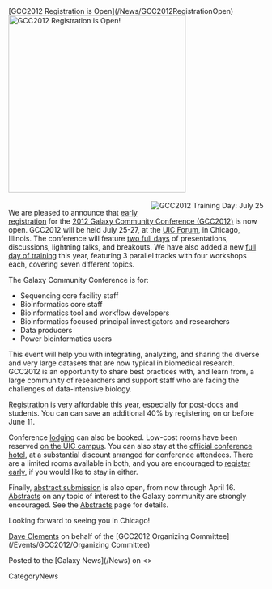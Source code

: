 <div class='newsItemHeader'>[GCC2012 Registration is Open](/News/GCC2012RegistrationOpen)</div>

<div class='right'><a href='/Events/GCC2012/Register/'><img src='/Events/GCC2012/GCC2012LogoWide400.png' alt='GCC2012 Registration is Open!' width="350" /></a><br /><br /><a href='/Events/GCC2012/TrainingDay/'><img src='/Events/GCC2012/GCC2012TrainingDayLogo.png' alt='GCC2012 Training Day: July 25' align="right" /></a></div>

We are pleased to announce that [early registration](/Events/GCC2012/Register) for the [2012 Galaxy Community Conference (GCC2012)](/Events/GCC2012) is now open.  GCC2012 will be held July 25-27, at the [UIC Forum](http://www.uic.edu/depts/uicforum/), in Chicago, Illinois.  The conference will feature [two full days](/Events/GCC2012/Program ) of presentations, discussions, lightning talks, and breakouts.  We have also added a new [full day of training](/Events/GCC2012/TrainingDay) this year, featuring 3 parallel tracks with four workshops each, covering seven different topics.

The Galaxy Community Conference is for:
* Sequencing core facility staff
* Bioinformatics core staff
* Bioinformatics tool and workflow developers
* Bioinformatics focused principal investigators and researchers
* Data producers
* Power bioinformatics users 

This event will help you with integrating, analyzing, and sharing the diverse and very large datasets that are now typical in biomedical research.  GCC2012 is an opportunity to share best practices with, and learn from, a large community of researchers and support staff who are facing the challenges of data-intensive biology. 

[Registration](/Events/GCC2012/Register) is very affordable this year, especially for post-docs and students. You can can save an additional 40% by registering on or before June 11.  

Conference [lodging](/Events/GCC2012/Logistics/#lodging) can also be booked.  Low-cost rooms have been reserved [on the UIC campus](/Events/GCC2012/Logistics/#james-stuckel-towers).  You can also stay at the [official conference hotel](/Events/GCC2012/Logistics/#crowne-plaza-chicago-metro-downtown), at a substantial discount arranged for conference attendees.  There are a limited rooms available in both, and you are encouraged to [register early](/Events/GCC2012/Register), if you would like to stay in either.

Finally, [abstract submission](/Events/GCC2012/Abstracts) is also open, from now through April 16.  [Abstracts](/Events/GCC2012/Abstracts) on any topic of interest to the Galaxy community are strongly encouraged.  See the [Abstracts](/Events/GCC2012/Abstracts) page for details.

Looking forward to seeing you in Chicago!

[Dave Clements](/DaveClements) on behalf of the [GCC2012 Organizing Committee](/Events/GCC2012/Organizing Committee)

<div class='newsItemFooter'>Posted to the [Galaxy News](/News) on <<Date(2012-03-20T18:41:26Z)>></div>

CategoryNews
